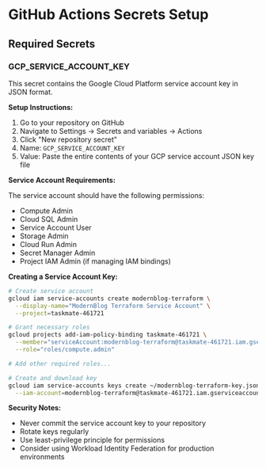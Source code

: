 # GitHub Actions Secrets Setup

## Required Secrets

### GCP_SERVICE_ACCOUNT_KEY

This secret contains the Google Cloud Platform service account key in JSON format.

**Setup Instructions:**

1. Go to your repository on GitHub
2. Navigate to Settings → Secrets and variables → Actions
3. Click "New repository secret"
4. Name: `GCP_SERVICE_ACCOUNT_KEY`
5. Value: Paste the entire contents of your GCP service account JSON key file

**Service Account Requirements:**

The service account should have the following permissions:
- Compute Admin
- Cloud SQL Admin
- Service Account User
- Storage Admin
- Cloud Run Admin
- Secret Manager Admin
- Project IAM Admin (if managing IAM bindings)

**Creating a Service Account Key:**

```bash
# Create service account
gcloud iam service-accounts create modernblog-terraform \
  --display-name="ModernBlog Terraform Service Account" \
  --project=taskmate-461721

# Grant necessary roles
gcloud projects add-iam-policy-binding taskmate-461721 \
  --member="serviceAccount:modernblog-terraform@taskmate-461721.iam.gserviceaccount.com" \
  --role="roles/compute.admin"

# Add other required roles...

# Create and download key
gcloud iam service-accounts keys create ~/modernblog-terraform-key.json \
  --iam-account=modernblog-terraform@taskmate-461721.iam.gserviceaccount.com
```

**Security Notes:**
- Never commit the service account key to your repository
- Rotate keys regularly
- Use least-privilege principle for permissions
- Consider using Workload Identity Federation for production environments
